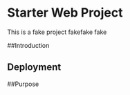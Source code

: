 # Starter Web Project

This is a fake project
fakefake
fake

##Introduction

## Deployment

##Purpose

